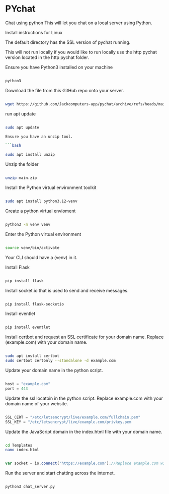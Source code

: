 # PYchat
 Chat using python
This will let you chat on a local server using Python. 

Install instructions for Linux

The default directory has the SSL version of pychat running. 

This will not run locally if you would like to run locally use the http pychat version located in the http pychat folder.

Ensure you have Python3 installed on your machine

```bash

python3

```

Download the file from this GitHub repo onto your server.

```bash

wget https://github.com/Jackcomputers-app/pychat/archive/refs/heads/main.zip

```

run apt update

```bash

sudo apt update

Ensure you have an unzip tool.

```bash

sudo apt install unzip

```

Unzip the folder

```bash

unzip main.zip

```

Install the Python virtual environment toolkit

```bash

sudo apt install python3.12-venv

```

Create a python virtual envioment

```bash

python3 -m venv venv

```

Enter the Python virtual environment

```bash

source venv/bin/activate

```

Your CLI should have a (venv) in it. 

Install Flask

```bash

pip install flask

```

Install socket.io that is used to send and receive messages.

```bash

pip install flask-socketio

```

Install eventlet

```bash

pip install eventlet

```

Install certbot and request an SSL certificate for your domain name. Replace (example.com) with your domain name.

```bash

sudo apt install certbot
sudo certbot certonly --standalone -d example.com

```

Update your domain name in the python script.

```python

host = "example.com"
port = 443

```

Update the ssl locatoin in the python script. Replace example.com with your domain name of your website.  


```python

SSL_CERT = "/etc/letsencrypt/live/example.com/fullchain.pem"
SSL_KEY = "/etc/letsencrypt/live/example.com/privkey.pem

```

Update the JavaScript domain in the index.html file with your domain name.


```bash

cd Templates
nano index.html

```

```javascript

var socket = io.connect("https://example.com");//Replace example.com with the domain name of your website.

```

Run the server and start chatting across the internet.

```bash

python3 chat_server.py

```
